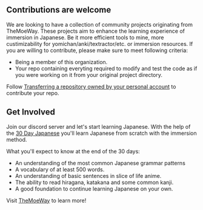 ## Contributions are welcome

We are looking to have a collection of community projects originating from TheMoeWay. These projects aim to enhance the learning experience of immersion in Japanese. Be it more efficient tools to mine, more custimizability for yomichan/anki/textractor/etc. or immersion resources.
If you are willing to contribute, please make sure to meet following criteria:

- Being a member of this organization. 
- Your repo containing everyting required to modify and test the code as if you were working on it from your original project directory.

Follow [Transferring a repository owned by your personal account](https://docs.github.com/en/repositories/creating-and-managing-repositories/transferring-a-repository#transferring-a-repository-owned-by-your-personal-account) to contribute your repo.

## Get Involved

Join our discord server and let's start learning Japanese. With the help of the [30 Day Japanese](https://learnjapanese.moe/routine/) you'll learn Japanese from scratch with the immersion method. 

What you'll expect to know at the end of the 30 days:

- An understanding of the most common Japanese grammar patterns
- A vocabulary of at least 500 words.
- An understanding of basic sentences in slice of life anime.
- The ability to read hiragana, katakana and some common kanji.
- A good foundation to continue learning Japanese on your own.

Visit [TheMoeWay](https://learnjapanese.moe/) to learn more!
